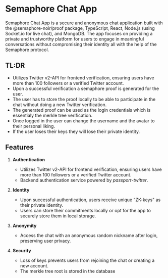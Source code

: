 # Semaphore Chat App

Semaphore Chat App is a secure and anonymous chat application built with the @semaphore-noir/proof package, TypeScript, React, Node.js (using Socket.io for live chat), and MongoDB.
The app focuses on providing a private and trustworthy platform for users to engage in meaningful conversations without compromising their identity all with the help of the Semaphore protocol.


## TL:DR


- Utilizes Twitter v2-API for frontend verification, ensuring users have more than 100 followers or a verified Twitter account.
- Upon a successful verification a semaphore proof is generated for the user.
- The user has to store the proof locally to be able to participate in the chat without doing a new Twitter verification.
- The generated proof can be used as the login credentials which is essentialy the merkle tree verification.
- Once logged in the user can change the username and the avatar to their personal liking.
- If the user loses their keys they will lose their private identity.


## Features


1. **Authentication**
   - Utilizes Twitter v2-API for frontend verification, ensuring users have more than 100 followers or a verified Twitter account.
   - Backend authentication service powered by *passport-twitter*.

2. **Identity**
   - Upon successful authentication, users receive unique "ZK-keys" as their private identity.
   - Users can store their commitments locally or opt for the app to securely store them in local storage.
     
3. **Anonymity**
   - Access the chat with an anonymous random nickname after login, preserving user privacy.

4. **Security**
   - Loss of keys prevents users from rejoining the chat or creating a new account.
   - The merkle tree root is stored in the database

